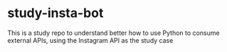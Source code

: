 # study-insta-bot
This is a study repo to understand better how to use Python to consume external APIs, using the Instagram API as the study case
